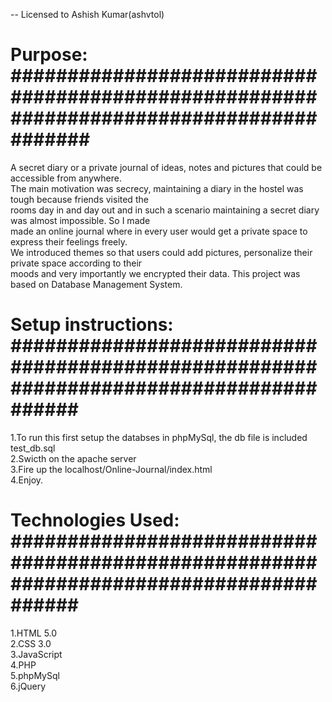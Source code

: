 -- Licensed to Ashish Kumar(ashvtol) <br>


# Purpose:<br>########################################################################################<br>
A secret diary or a private journal of ideas, notes and pictures that could be accessible from anywhere.<br>
The main motivation was secrecy, maintaining a diary in the hostel was tough because friends visited the<br> 
rooms day in and day out and in such a scenario maintaining a secret diary was almost impossible. So I made<br> 
made an online journal where in every user would get a private space to express their feelings freely.<br> 
We introduced themes so that users could add pictures, personalize their private space according to their<br> 
moods and very importantly we encrypted their data. This project was based on Database Management System.<br>



# Setup instructions:<br>#######################################################################################<br>
1.To run this first setup the databses in phpMySql, the db file is included test_db.sql<br>
2.Swicth on the apache server<br>
3.Fire up the localhost/Online-Journal/index.html<br>
4.Enjoy.<br>


# Technologies Used:<br>#######################################################################################<br>
1.HTML 5.0<br>
2.CSS 3.0<br>
3.JavaScript<br>
4.PHP<br>
5.phpMySql<br>
6.jQuery<br>


